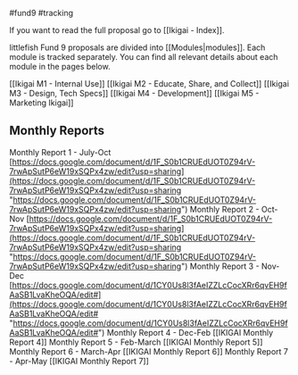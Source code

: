 #fund9 #tracking

If you want to read the full proposal go to [[Ikigai - Index]].

littlefish Fund 9 proposals are divided into [[Modules|modules]]. Each module is tracked separately. You can find all relevant details about each module in the pages below.

[[Ikigai M1 - Internal Use]]
[[Ikigai M2 - Educate, Share, and Collect]]
[[Ikigai M3 - Design, Tech Specs]]
[[Ikigai M4 - Development]]
[[Ikigai M5 - Marketing Ikigai]]


## Monthly Reports
Monthly Report 1 - July-Oct [https://docs.google.com/document/d/1F_S0b1CRUEdUOT0Z94rV-7rwApSutP6eW19xSQPx4zw/edit?usp=sharing](https://docs.google.com/document/d/1F_S0b1CRUEdUOT0Z94rV-7rwApSutP6eW19xSQPx4zw/edit?usp=sharing "https://docs.google.com/document/d/1F_S0b1CRUEdUOT0Z94rV-7rwApSutP6eW19xSQPx4zw/edit?usp=sharing") 
Monthly Report 2 - Oct-Nov [https://docs.google.com/document/d/1F_S0b1CRUEdUOT0Z94rV-7rwApSutP6eW19xSQPx4zw/edit?usp=sharing](https://docs.google.com/document/d/1F_S0b1CRUEdUOT0Z94rV-7rwApSutP6eW19xSQPx4zw/edit?usp=sharing "https://docs.google.com/document/d/1F_S0b1CRUEdUOT0Z94rV-7rwApSutP6eW19xSQPx4zw/edit?usp=sharing") 
Monthly Report 3 - Nov-Dec [https://docs.google.com/document/d/1CY0Us8l3fAeIZZLcCocXRr6qvEH9fAaSB1LvaKheOQA/edit#](https://docs.google.com/document/d/1CY0Us8l3fAeIZZLcCocXRr6qvEH9fAaSB1LvaKheOQA/edit# "https://docs.google.com/document/d/1CY0Us8l3fAeIZZLcCocXRr6qvEH9fAaSB1LvaKheOQA/edit#")
Monthly Report 4 - Dec-Feb [[IKIGAI Monthly Report 4]]
Monthly Report 5 - Feb-March [[IKIGAI Monthly Report 5]]
Monthly Report 6 - March-Apr [[IKIGAI Monthly Report 6]]
Monthly Report 7 - Apr-May [[IKIGAI Monthly Report 7]]


